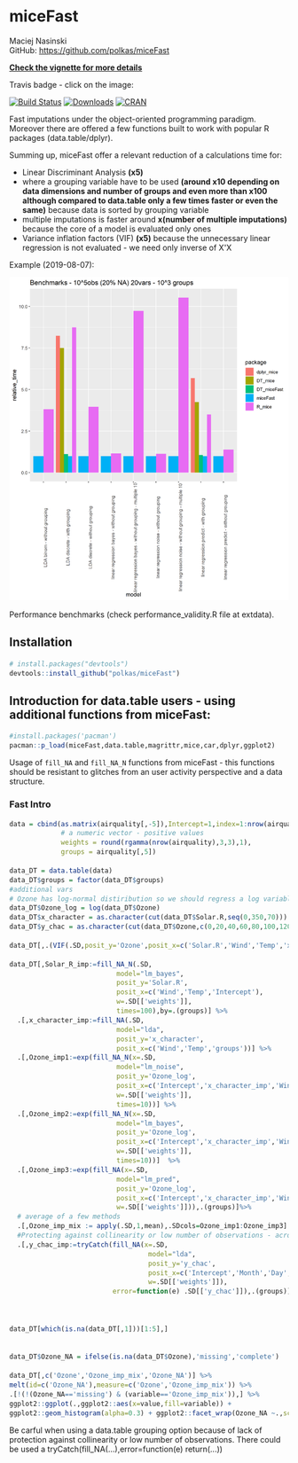 # miceFast

Maciej Nasinski  
GitHub:  https://github.com/polkas/miceFast

[**Check the vignette for more details**](https://CRAN.R-project.org/package=miceFast)

Travis badge - click on the image:

[![Build Status](https://travis-ci.org/Polkas/miceFast.svg?branch=master)](https://travis-ci.org/Polkas/miceFast) 
[![Downloads](http://cranlogs.r-pkg.org/badges/grand-total/miceFast?color=brightgreen)](http://www.r-pkg.org/pkg/miceFast)
[![CRAN](http://www.r-pkg.org/badges/version/miceFast)](https://cran.r-project.org/package=miceFast)

Fast imputations under the object-oriented programming paradigm.
Moreover there are offered a few functions built to work with popular R packages (data.table/dplyr).

Summing up, miceFast offer a relevant reduction of a calculations time for:

- Linear Discriminant Analysis **(x5)**
- where a grouping variable have to be used **(around x10 depending on data dimensions and number of groups and even more than x100 although compared to data.table only a few times faster or even the same)** because data is sorted by grouping variable
- multiple imputations is faster around **x(number of multiple imputations)** because the core of a model is evaluated only ones
- Variance inflation factors (VIF) **(x5)** because the unnecessary linear regression is not evaluated - we need only inverse of X'X

Example (2019-08-07):

![Performance Summary](./inst/extdata/images/g_summary.png)

Performance benchmarks (check performance_validity.R file at extdata).


## Installation

```r
# install.packages("devtools")
devtools::install_github("polkas/miceFast")
```

## Introduction for data.table users - using additional functions from miceFast:

```r
#install.packages('pacman')
pacman::p_load(miceFast,data.table,magrittr,mice,car,dplyr,ggplot2)
```

Usage of `fill_NA` and `fill_NA_N` functions from miceFast - this functions should be resistant to glitches from an user activity perspective and a data structure.

### Fast Intro

```r
data = cbind(as.matrix(airquality[,-5]),Intercept=1,index=1:nrow(airquality),
             # a numeric vector - positive values 
             weights = round(rgamma(nrow(airquality),3,3),1),
             groups = airquality[,5])
        
data_DT = data.table(data)
data_DT$groups = factor(data_DT$groups)
#additional vars
# Ozone has log-normal distiribution so we should regress a log variable and next take exp of it
data_DT$Ozone_log = log(data_DT$Ozone) 
data_DT$x_character = as.character(cut(data_DT$Solar.R,seq(0,350,70)))
data_DT$y_chac = as.character(cut(data_DT$Ozone,c(0,20,40,60,80,100,120,140,160)))

data_DT[,.(VIF(.SD,posit_y='Ozone',posit_x=c('Solar.R','Wind','Temp','x_character','Day','index','weights','groups')))]

data_DT[,Solar_R_imp:=fill_NA_N(.SD,
                           model="lm_bayes",
                           posit_y='Solar.R',
                           posit_x=c('Wind','Temp','Intercept'),
                           w=.SD[['weights']],
                           times=100),by=.(groups)] %>%
  .[,x_character_imp:=fill_NA(.SD,
                           model="lda",
                           posit_y='x_character',
                           posit_x=c('Wind','Temp','groups'))] %>%
  .[,Ozone_imp1:=exp(fill_NA_N(x=.SD, 
                           model="lm_noise",
                           posit_y='Ozone_log',
                           posit_x=c('Intercept','x_character_imp','Wind','Temp','Solar_R_imp'),
                           w=.SD[['weights']],
                           times=10))] %>% 
  .[,Ozone_imp2:=exp(fill_NA_N(x=.SD, 
                           model="lm_bayes",
                           posit_y='Ozone_log',
                           posit_x=c('Intercept','x_character_imp','Wind','Temp'),
                           w=.SD[['weights']],
                           times=10))]  %>% 
  .[,Ozone_imp3:=exp(fill_NA(x=.SD, 
                           model="lm_pred",
                           posit_y='Ozone_log',
                           posit_x=c('Intercept','x_character_imp','Wind','Temp'),
                           w=.SD[['weights']])),.(groups)]%>%
  # average of a few methods
  .[,Ozone_imp_mix := apply(.SD,1,mean),.SDcols=Ozone_imp1:Ozone_imp3] %>% 
  #Protecting against collinearity or low number of observations - across small groups
  .[,y_chac_imp:=tryCatch(fill_NA(x=.SD, 
                                   model="lda",
                                   posit_y='y_chac',
                                   posit_x=c('Intercept','Month','Day','Temp','x_character_imp','Solar_R_imp'),
                                   w=.SD[['weights']]),
                          error=function(e) .SD[['y_chac']]),.(groups)] 
                           
                           

data_DT[which(is.na(data_DT[,1]))[1:5],]


data_DT$Ozone_NA = ifelse(is.na(data_DT$Ozone),'missing','complete')

data_DT[,c('Ozone','Ozone_imp_mix','Ozone_NA')] %>% 
melt(id=c('Ozone_NA'),measure=c('Ozone','Ozone_imp_mix')) %>% 
.[!(!(Ozone_NA=='missing') & (variable=='Ozone_imp_mix')),] %>% 
ggplot2::ggplot(.,ggplot2::aes(x=value,fill=variable)) + 
ggplot2::geom_histogram(alpha=0.3) + ggplot2::facet_wrap(Ozone_NA ~.,scales='free')

```

Be carful when using a data.table grouping option because of lack of protection against collinearity or low number of observations. 
There could be used a tryCatch(fill_NA(...),error=function(e) return(...))
